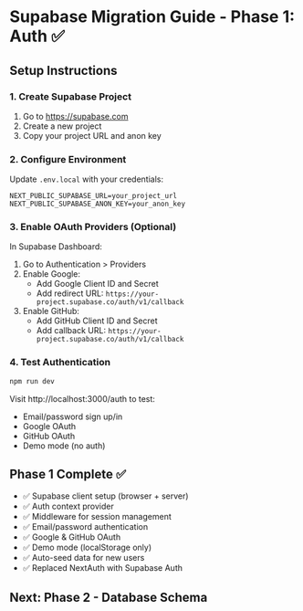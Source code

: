 # Supabase Migration Guide - Phase 1: Auth ✅

## Setup Instructions

### 1. Create Supabase Project
1. Go to https://supabase.com
2. Create a new project
3. Copy your project URL and anon key

### 2. Configure Environment
Update `.env.local` with your credentials:
```
NEXT_PUBLIC_SUPABASE_URL=your_project_url
NEXT_PUBLIC_SUPABASE_ANON_KEY=your_anon_key
```

### 3. Enable OAuth Providers (Optional)
In Supabase Dashboard:
1. Go to Authentication > Providers
2. Enable Google:
   - Add Google Client ID and Secret
   - Add redirect URL: `https://your-project.supabase.co/auth/v1/callback`
3. Enable GitHub:
   - Add GitHub Client ID and Secret
   - Add callback URL: `https://your-project.supabase.co/auth/v1/callback`

### 4. Test Authentication
```bash
npm run dev
```
Visit http://localhost:3000/auth to test:
- Email/password sign up/in
- Google OAuth
- GitHub OAuth
- Demo mode (no auth)

## Phase 1 Complete ✅
- ✅ Supabase client setup (browser + server)
- ✅ Auth context provider
- ✅ Middleware for session management
- ✅ Email/password authentication
- ✅ Google & GitHub OAuth
- ✅ Demo mode (localStorage only)
- ✅ Auto-seed data for new users
- ✅ Replaced NextAuth with Supabase Auth

## Next: Phase 2 - Database Schema
